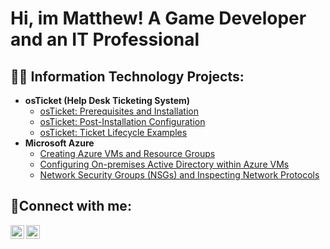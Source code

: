 <h1>Hi, im Matthew! A Game Developer and an IT Professional</h1>

<h2>👨‍💻 Information Technology Projects:</h2>

- <b>osTicket (Help Desk Ticketing System)</b>
  - [osTicket: Prerequisites and Installation](https://github.com/MatthewThompsonIT/osticket-prereqs)
  - [osTicket: Post-Installation Configuration](https://github.com/MatthewThompsonIT/post-install-config)
  - [osTicket: Ticket Lifecycle Examples](https://github.com/MatthewThompsonIT/ticket-lifecycle)
- <b>Microsoft Azure</b>
  - [Creating Azure VMs and Resource Groups](https://github.com/MatthewThompsonIT/creating-virtual-machines)
  - [Configuring On-premises Active Directory within Azure VMs](https://github.com/MatthewThompsonIT/configure-ad)
  - [Network Security Groups (NSGs) and Inspecting Network Protocols](https://github.com/MatthewThompsonIT/azure-network-protocols)
  
<h2>🤳Connect with me:</h2>

[<img align="left" alt="Josh | LinkedIn" width="22px" src="https://cdn.jsdelivr.net/npm/simple-icons@v3/icons/linkedin.svg" />][linkedin]
[<img align="left" alt="Josh | Instagram" width="22px" src="https://cdn.jsdelivr.net/npm/simple-icons@v3/icons/instagram.svg" />][instagram]
 
[instagram]: https://www.instagram.com/matthewwthompsonn/
[linkedin]: https://www.linkedin.com/in/matthew-thompson-2135b3356/
